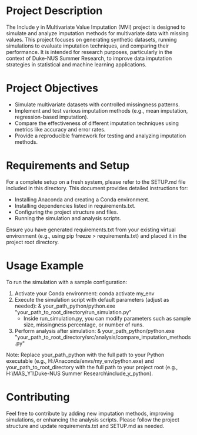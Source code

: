# Project Description
The Include y in Multivariate Value Imputation (MVI) project is designed to simulate and analyze imputation methods for multivariate data with missing values. This project focuses on generating synthetic datasets, running simulations to evaluate imputation techniques, and comparing their performance. It is intended for research purposes, particularly in the context of Duke-NUS Summer Research, to improve data imputation strategies in statistical and machine learning applications.

# Project Objectives
- Simulate multivariate datasets with controlled missingness patterns.
- Implement and test various imputation methods (e.g., mean imputation, regression-based imputation).
- Compare the effectiveness of different imputation techniques using metrics like accuracy and error rates.
- Provide a reproducible framework for testing and analyzing imputation methods.

# Requirements and Setup
For a complete setup on a fresh system, please refer to the SETUP.md file included in this directory. This document provides detailed instructions for:
- Installing Anaconda and creating a Conda environment.
- Installing dependencies listed in requirements.txt.
- Configuring the project structure and files.
- Running the simulation and analysis scripts.

Ensure you have generated requirements.txt from your existing virtual environment (e.g., using pip freeze > requirements.txt) and placed it in the project root directory.

# Usage Example
To run the simulation with a sample configuration:
1. Activate your Conda environment:
   conda activate my_env
2. Execute the simulation script with default parameters (adjust as needed):
   & your_path_python/python.exe "your_path_to_root_directory/run_simulation.py"
   - Inside run_simulation.py, you can modify parameters such as sample size, missingness percentage, or number of runs.
3. Perform analysis after simulation:
   & your_path_python/python.exe "your_path_to_root_directory/src/analysis/compare_imputation_methods.py"

Note: Replace your_path_python with the full path to your Python executable (e.g., H:/Anaconda/envs/my_env/python.exe) and your_path_to_root_directory with the full path to your project root (e.g., H:\MAS_Y1\Duke-NUS Summer Research\include_y_python).

# Contributing
Feel free to contribute by adding new imputation methods, improving simulations, or enhancing the analysis scripts. Please follow the project structure and update requirements.txt and SETUP.md as needed.